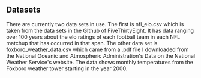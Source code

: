 ## Datasets

There are currently two data sets in use. The first is nfl_elo.csv which is taken from the 
data sets in the GIthub of FiveThirtyEight. It has data ranging over 100 years about the elo ratings
of each football team in each NFL matchup that has occurred in that span. The other data set is
foxboro_weather_data.csv which came from a .pdf file I downloaded from the National Oceanic and Atmospheric Administration's Data on the National Weather Service's website. The data shows monthly temperatures from the Foxboro weather tower starting in the year 2000.


